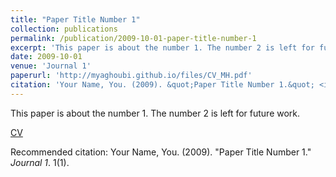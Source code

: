 ```yaml
---
title: "Paper Title Number 1"
collection: publications
permalink: /publication/2009-10-01-paper-title-number-1
excerpt: 'This paper is about the number 1. The number 2 is left for future work.'
date: 2009-10-01
venue: 'Journal 1'
paperurl: 'http://myaghoubi.github.io/files/CV_MH.pdf'
citation: 'Your Name, You. (2009). &quot;Paper Title Number 1.&quot; <i>Journal 1</i>. 1(1).'
---
```

This paper is about the number 1. The number 2 is left for future work.

[CV](http://myaghoubi.github.io/files/CV_MH.pdf)

Recommended citation: Your Name, You. (2009). "Paper Title Number 1." <i>Journal 1</i>. 1(1).
